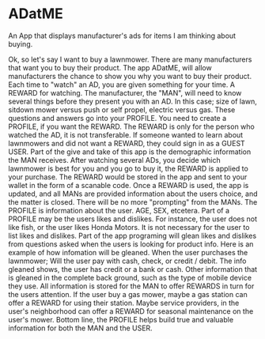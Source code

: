 # ADatME
An App that displays manufacturer's ads for items I am thinking about buying.

Ok, so let's say I want to buy a lawnmower.
There are many manufacturers that want you to buy their product.
The app ADatME, will allow manufacturers the chance to show you why you want to buy their product.
Each time to "watch" an AD, you are given something for your time.
A REWARD for watching.
The manufacturer, the "MAN", will need to know several things before they present you with an AD.
In this case; size of lawn, sitdown mower versus push or self propel, electric versus gas. 
These questions and answers go into your PROFILE.
You need to create a PROFILE, if you want the REWARD. 
The REWARD is only for the person who watched the AD, it is not transferable.
If someone wanted to learn about lawnmowers and did not want a REWARD, they could sign in as a GUEST USER.
Part of the give and take of this app is the demographic information the MAN receives.
After watching several ADs, you decide which lawnmower is best for you and you go to buy it, the REWARD is applied to your purchase.
The REWARD would be stored in the app and sent to your wallet in the form of a scanable code.
Once a REWARD is used, the app is updated, and all MANs are provided information about the users choice, and the matter is closed.
There will be no more "prompting" from the MANs.
The PROFILE is information about the user.
AGE, SEX, etcetera.
Part of a PROFILE may be the users likes and dislikes.
For instance, the user does not like fish, or the user likes Honda Motors.
It is not necessary for the user to list likes and dislikes. 
Part of the app programing will glean likes and dislikes from questions asked when the users is looking for product info.
Here is an example of how infomation will be gleaned. 
When the user purchases the lawnmower; Will the user pay with cash, check, or credit / debit.
The info gleaned shows, the user has credit or a bank or cash.
Other information that is gleaned in the complete back ground, such as the type of mobile device they use.
All information is stored for the MAN to offer REWARDS in turn for the users attention.
If the user buy a gas mower, maybe a gas station can offer a REWARD for using their station.
Maybe service providers, in the user's neighborhood can offer a REWARD for seasonal maintenance on the user's mower.
Bottom line, the PROFILE helps build true and valuable information for both the MAN and the USER.
